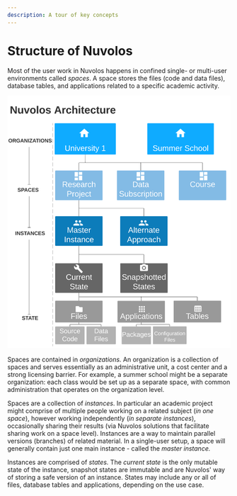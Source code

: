 ```yaml
---
description: A tour of key concepts
---
```


# Structure of Nuvolos

Most of the user work in Nuvolos happens in confined single- or multi-user environments called _spaces_. A space stores the files \(code and data files\), database tables, and applications related to a specific academic activity. 

![Hierarchical layout of Nuvolos](../.gitbook/assets/main-architecture-nuvolos.png)

Spaces are contained in _organizations._ An organization is a collection of spaces and serves essentially as an administrative unit, a cost center and a strong licensing barrier. For example, a summer school might be a separate organization: each class would be set up as a separate space, with common administration that operates on the organization level.

Spaces are a collection of _instances_. In particular an academic project might comprise of multiple people working on a related subject \(_in one space_\), however working independently \(_in separate instances_\), occasionally sharing their results \(via Nuvolos solutions that facilitate sharing work on a space level\). Instances are a way to maintain parallel versions \(branches\) of related material. In a single-user setup, a space will generally contain just one main instance - called the _master instance._

Instances are comprised of _states._ The _current state_ is the only mutable state of the instance, snapshot states are immutable and are Nuvolos' way of storing a safe version of an instance. States may include any or all of files, database tables and applications, depending on the use case.







